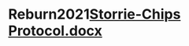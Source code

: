 # Reburn2021[Storrie-Chips Protocol.docx](https://github.com/dnemens/Reburn2021/files/8614387/Storrie-Chips.Protocol.docx)
